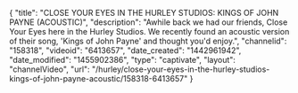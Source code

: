 {
    "title": "CLOSE YOUR EYES IN THE HURLEY STUDIOS: KINGS OF JOHN PAYNE (ACOUSTIC)",
    "description": "Awhile back we had our friends, Close Your Eyes here in the Hurley Studios. We recently found an acoustic version of their song, 'Kings of John Payne' and thought you'd enjoy.",
    "channelid": "158318",
    "videoid": "6413657",
    "date_created": "1442961942",
    "date_modified": "1455902386",
    "type": "captivate",
    "layout": "channelVideo",
    "url": "\/hurley\/close-your-eyes-in-the-hurley-studios-kings-of-john-payne-acoustic\/158318-6413657"
}